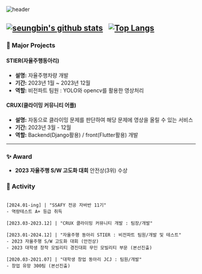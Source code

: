   
![header](https://capsule-render.vercel.app/api?type=waving&color=timeGradient&text=Welcome%20to%20Seungbin's%20GitHub%20👋&animation=twinkling&fontSize=35&fontAlignY=40&fontAlign=65&height=250)


[![seungbin's github stats](https://github-readme-stats.vercel.app/api?username=csb9427&theme=onedark)](https://github.com/anuraghazra/github-readme-stats)&nbsp;&nbsp;
[![Top Langs](https://github-readme-stats.vercel.app/api/top-langs/?username=csb9427&layout=compact&hide=jupyter%20notebook&theme=transparent&show_icons=true&line_height=18&title_color=F8418B&bord3D3D&text_color=8C9196)](https://github.com/anuraghazra/github-readme-stats)
----------------------------------------

### 🌟 Major Projects

#### STIER(자율주행동아리)
- **설명:** 자율주행차량 개발
- **기간:** 2023년 1월 ~ 2023년 12월
- **역할:** 비전파트 팀원 : YOLO와 opencv를 활용한 영상처리

#### CRUX(클라이밍 커뮤니티 어플)
- **설명:** 자동으로 클라이밍 문제를 판단하여 해당 문제에 영상을 올릴 수 있는 서비스
- **기간:** 2023년 3월 - 12월
- **역할:** Backend(Django활용) / front(Flutter활용) 개발

-----------------------

### ✨ Award
- **2023 자율주행 S/W 고도화 대회**
안전상(3위) 수상


### 🚀 Activity
```shell

[2024.01-ing] | "SSAFY 전공 자바반 11기"
- 역량테스트 A+ 등급 취득

[2023.03-2023.12] | "CRUX 클라이밍 커뮤니티 개발 : 팀장/개발"

[2023.01-2024.12] | "자율주행 동아리 STIER : 비전파트 팀원/개발 및 테스트"
- 2023 자율주행 S/W 고도화 대회 (안전상)
- 2023 대학생 창작 모빌리티 경진대회 무인 모빌리티 부문 (본선진출)

[2020.03-2021.07] | "대학생 창업 동아리 JCJ : 팀원/개발"
- 창업 유망 300팀 (본선진출)
```
